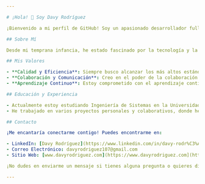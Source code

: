 ```yaml
---

# ¡Hola! 👋 Soy Davy Rodríguez

¡Bienvenido a mi perfil de GitHub! Soy un apasionado desarrollador fullstack con un enfoque en la creación de experiencias digitales cautivadoras y funcionales. Me encanta trabajar en proyectos desafiantes que me permitan explorar nuevas tecnologías y mejorar mis habilidades constantemente.

## Sobre Mí

Desde mi temprana infancia, he estado fascinado por la tecnología y la creatividad. Mi viaje en el desarrollo de software comenzó de manera autodidacta, donde me sumergí en el mundo del desarrollo frontend. Con el tiempo, mi curiosidad y ambición me llevaron a ampliar mis conocimientos y convertirme en un desarrollador fullstack, combinando eficientemente mi experiencia en el backend y mi pasión por el diseño frontend.

## Mis Valores

- **Calidad y Eficiencia**: Siempre busco alcanzar los más altos estándares de calidad en mi trabajo, al mismo tiempo que priorizo la eficiencia y la entrega oportuna de los proyectos.
- **Colaboración y Comunicación**: Creo en el poder de la colaboración y la comunicación efectiva en equipo. Trabajo de cerca con diseñadores, otros desarrolladores y stakeholders para garantizar una ejecución fluida en cada etapa del ciclo de desarrollo.
- **Aprendizaje Continuo**: Estoy comprometido con el aprendizaje continuo y la adaptabilidad. Me mantengo actualizado con las últimas tecnologías y tendencias del sector para enfrentar cualquier proyecto con confianza y creatividad.

## Educación y Experiencia

- Actualmente estoy estudiando Ingeniería de Sistemas en la Universidad Nacional de Cajamarca.
- He trabajado en varios proyectos personales y colaborativos, donde he adquirido experiencia práctica en el desarrollo de aplicaciones web y móviles.

## Contacto

¡Me encantaría conectarme contigo! Puedes encontrarme en:

- LinkedIn: [Davy Rodríguez](https://www.linkedin.com/in/davy-rodr%C3%ADguez/)
- Correo Electrónico: davyrodriguez107@gmail.com
- Sitio Web: [www.davyrodriguez.com](https://www.davyrodriguez.com](https://davyrodriguez.vercel.app/)

¡No dudes en enviarme un mensaje si tienes alguna pregunta o quieres discutir un proyecto! 😊

---
```

